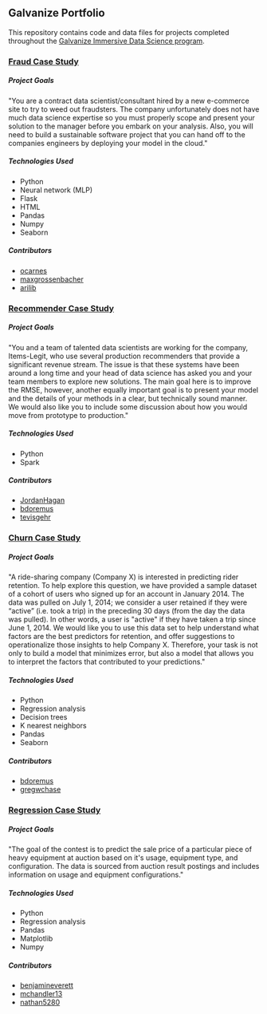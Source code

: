 ## Galvanize Portfolio

This repository contains code and data files for projects completed throughout the [Galvanize Immersive Data Science program](https://www.galvanize.com/denver-platte/data-science#outcomes).

### [Fraud Case Study](fraud-case-study/)

##### Project Goals

"You are a contract data scientist/consultant hired by a new e-commerce site to try to weed out fraudsters. The company unfortunately does not have much data science expertise so you must properly scope and present your solution to the manager before you embark on your analysis. Also, you will need to build a sustainable software project that you can hand off to the companies engineers by deploying your model in the cloud."

##### Technologies Used

* Python
* Neural network (MLP)
* Flask
* HTML
* Pandas
* Numpy
* Seaborn

##### Contributors

* [ocarnes](https://github.com/ocarnes)
* [maxgrossenbacher](https://github.com/maxgrossenbacher)
* [arilib](https://github.com/arilib)

### [Recommender Case Study](recommendation-case-study/)

##### Project Goals

"You and a team of talented data scientists are working for the
company, Items-Legit, who use several production recommenders
that provide a significant revenue stream.  The issue is that these
systems have been around a long time and your head of data science has
asked you and your team members to explore new solutions. The main goal here is to improve the RMSE, however, another equally
important goal is to present your model and the details of your
methods in a clear, but technically sound manner. We would also like you to include some discussion about how you would move from prototype to production."

##### Technologies Used

* Python
* Spark

##### Contributors

* [JordanHagan](https://github.com/JordanHagan)
* [bdoremus](https://github.com/bdoremus)
* [tevisgehr](https://github.com/tevisgehr)

### [Churn Case Study](churn-case-study/)

##### Project Goals

"A ride-sharing company (Company X) is interested in predicting rider retention. To help explore this question, we have provided a sample dataset of a cohort of users who signed up for an account in January 2014. The data was pulled on July 1, 2014; we consider a user retained if they were “active” (i.e. took a trip) in the preceding 30 days (from the day the data was pulled). In other words, a user is "active" if they have taken a trip since June 1, 2014. We would like you to use this data set to help understand what factors are the best predictors for retention, and offer suggestions to operationalize those insights to help Company X. Therefore, your task is not only to build a model that minimizes error, but also a model that allows you to interpret the factors that contributed to your predictions."

##### Technologies Used

* Python
* Regression analysis
* Decision trees
* K nearest neighbors
* Pandas
* Seaborn

##### Contributors

* [bdoremus](https://github.com/bdoremus)
* [gregwchase](https://github.com/gregwchase)

### [Regression Case Study](regression-case-study/)

##### Project Goals

"The goal of the contest is to predict the sale price of a particular piece of
heavy equipment at auction based on it's usage, equipment type, and
configuration.  The data is sourced from auction result postings and includes
information on usage and equipment configurations."

##### Technologies Used

* Python
* Regression analysis
* Pandas
* Matplotlib
* Numpy

##### Contributors

* [benjamineverett](https://github.com/benjamineverett)
* [mchandler13](https://github.com/mchandler13)
* [nathan5280](https://github.com/nathan5280)
